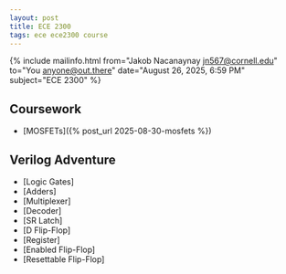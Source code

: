 ```yaml
---
layout: post
title: ECE 2300
tags: ece ece2300 course
---
```


{% include mailinfo.html from="Jakob Nacanaynay <jn567@cornell.edu>" to="You <anyone@out.there>" date="August 26, 2025, 6:59 PM" subject="ECE 2300" %}

## Coursework

- [MOSFETs]({% post_url 2025-08-30-mosfets %})

## Verilog Adventure

- [Logic Gates]
- [Adders]
- [Multiplexer]
- [Decoder]
- [SR Latch]
- [D Flip-Flop]
- [Register]
- [Enabled Flip-Flop]
- [Resettable Flip-Flop]
